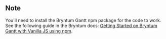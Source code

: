 ## Note

You'll need to install the Bryntum Gantt npm package for the code to work. See the following guide in the Bryntum docs: [Getting Started on Bryntum Gantt with Vanilla JS using npm](https://www.bryntum.com/docs/gantt/guide/Gantt/quick-start/javascript-npm).
